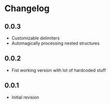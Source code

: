# Changelog

## 0.0.3

- Customizable delimiters
- Automagically processing nested structures

## 0.0.2

- Fist working version with lot of hardcoded stuff

## 0.0.1

- Initial revision